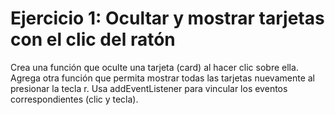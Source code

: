# Ejercicio 1: Ocultar y mostrar tarjetas con el clic del ratón

Crea una función que oculte una tarjeta (card) al hacer clic sobre ella.
Agrega otra función que permita mostrar todas las tarjetas nuevamente al presionar la tecla r.
Usa addEventListener para vincular los eventos correspondientes (clic y tecla).